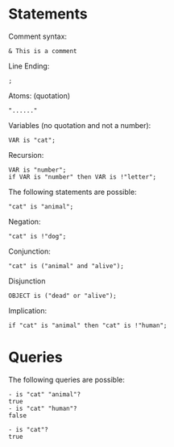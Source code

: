 # Statements
Comment syntax:
```
& This is a comment
```
Line Ending:
```
;
```
Atoms: (quotation)
```
"......"
```
Variables (no quotation and not a number):
```
VAR is "cat";
```
Recursion:
```
VAR is "number";
if VAR is "number" then VAR is !"letter";
```
The following statements are possible:
```
"cat" is "animal";
```
Negation:
```
"cat" is !"dog";
```
Conjunction:
```
"cat" is ("animal" and "alive");
```
Disjunction
```
OBJECT is ("dead" or "alive");
```
Implication:
```
if "cat" is "animal" then "cat" is !"human";
```
# Queries
The following queries are possible:
```
- is "cat" "animal"?
true
- is "cat" "human"?
false
```
```
- is "cat"?
true
```